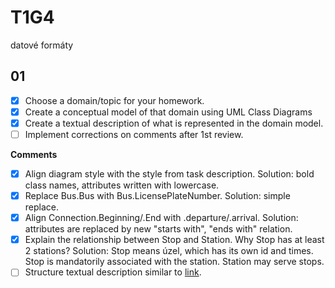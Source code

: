 # T1G4

datové formáty

## 01

- [x] Choose a domain/topic for your homework.
- [x] Create a conceptual model of that domain using UML Class Diagrams
- [x] Create a textual description of what is represented in the domain model.
- [ ] Implement corrections on comments after 1st review.

**Comments**

- [x] Align diagram style with the style from task description.
      Solution: bold class names, attributes written with lowercase.
- [x] Replace Bus.Bus with Bus.LicensePlateNumber.
      Solution: simple replace.
- [x] Align Connection.Beginning/.End with .departure/.arrival.
      Solution: attributes are replaced by new "starts with", "ends with" relation.
- [x] Explain the relationship between Stop and Station. Why Stop has at least 2 stations?
      Solution: Stop means úzel, which has its own id and times. Stop is mandatorily
      associated with the station. Station may serve stops.
- [ ] Structure textual description similar to [link](https://ofn.gov.cz/rozhraní-katalogů-otevřených-dat/2021-01-11/#třída-katalog).
